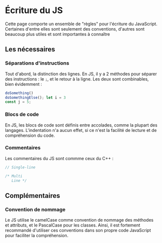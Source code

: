 # Écriture du JS

Cette page comporte un ensemble de "règles" pour l'écriture du JavaScript. Certaines d'entre elles sont seulement des conventions, d'autres sont beaucoup plus utiles et sont importantes à connaître

## Les nécessaires

### Séparations d'instructions

Tout d'abord, la distinction des lignes. En JS, il y a 2 méthodes pour séparer des instructions : le `;`, et le retour à la ligne. Les deux sont combinables, bien évidemment :

```js
doSomething()
doSomethingElse(); let i = 3
const j = 5;
```

### Blocs de code

En JS, les blocs de code sont définis entre accolades, comme la plupart des langages. L'indentation n'a aucun effet, si ce n'est la facilité de lecture et de compréhension du code.

### Commentaires

Les commentaires du JS sont commme ceux du C++ :

```js
// Single-line

/* Multi
   Line */
```

## Complémentaires

### Convention de nommage

Le JS utilise le camelCase comme convention de nommage des méthodes et attributs, et le PascalCase pour les classes. Ainsi, il est fortement recommandé d'utiliser ces conventions dans son propre code JavaScript pour faciliter la compréhension.
